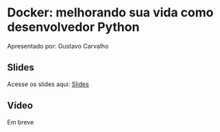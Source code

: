 # Docker: melhorando sua vida como desenvolvedor Python

Apresentado por: Gustavo Carvalho


## Slides

Acesse os slides aqui: [Slides](./)


## Vídeo

Em breve